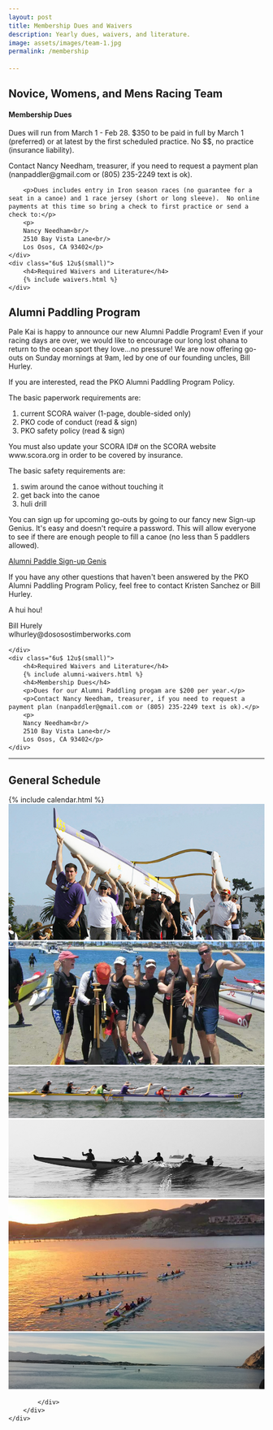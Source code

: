 ```yaml
---
layout: post
title: Membership Dues and Waivers
description: Yearly dues, waivers, and literature.
image: assets/images/team-1.jpg
permalink: /membership

---
```


<h2>Novice, Womens, and Mens Racing Team</h2>

<div class="row">
	<div class="6u 12u$(small)">
		<h4>Membership Dues</h4>
		<p>Dues will run from March 1 - Feb 28. $350 to be paid in full by March 1 (preferred) or at latest by the first scheduled practice. No $$, no practice (insurance liability).</p>
		<p>Contact Nancy Needham, treasurer, if you need to request a payment plan (nanpaddler@gmail.com or (805) 235-2249 text is ok).</p>

		<p>Dues includes entry in Iron season races (no guarantee for a seat in a canoe) and 1 race jersey (short or long sleeve).  No online payments at this time so bring a check to first practice or send a check to:</p>
		<p>
		Nancy Needham<br/>
		2510 Bay Vista Lane<br/>
		Los Osos, CA 93402</p>	
	</div>
	<div class="6u$ 12u$(small)">
		<h4>Required Waivers and Literature</h4>
    	{% include waivers.html %}
	</div>
</div>

<h2>Alumni Paddling Program</h2>

<div class="row">
	<div class="6u 12u$(small)">
		<p> Pale Kai is happy to announce our new Alumni Paddle Program! Even if your racing days are over, we would like to encourage our long lost ohana to return to the ocean sport they love...no pressure! We are now offering go-outs on Sunday mornings at 9am, led by one of our founding uncles, Bill Hurley. </p>
		<p>
		If you are interested, read the PKO Alumni Paddling Program Policy.</p>
<p>
The basic paperwork requirements are:
	</p>
	<ol>
		<li>current SCORA waiver (1-page, double-sided only)</li>
		<li>PKO code of conduct (read & sign)</li>
		<li>PKO safety policy (read & sign)</li>
	</ol>
	<p>
You must also update your SCORA ID# on the SCORA website www.scora.org in order to be covered by insurance.
	</p>
	<P>
The basic safety requirements are:
	</P>
<ol>
	<li>swim around the canoe without touching it</li>
	<li>get back into the canoe</li>
	<li>huli drill</li>
	</ol>
	<p>
You can sign up for upcoming go-outs by going to our fancy new Sign-up Genius. It's easy and doesn't require a password. This will allow everyone to see if there are enough people to fill a canoe (no less than 5 paddlers allowed). 
	</p>
	<p>
	<a href="http://www.SignUpGenius.com/go/409044BAFA82CA2F85-20172" class="button">Alumni Paddle Sign-up Genis</a>
	</p>
	<p>
If you have any other questions that haven't been answered by the PKO Alumni Paddling Program Policy, feel free to contact Kristen Sanchez or Bill Hurley. 

A hui hou!
</p>
		<p>
		Bill Hurely<br/>
		wlhurley@dososostimberworks.com</p>
		
	</div>
	<div class="6u$ 12u$(small)">
		<h4>Required Waivers and Literature</h4>
    	{% include alumni-waivers.html %}
    	<h4>Membership Dues</h4>
		<p>Dues for our Alumni Paddling progam are $200 per year.</p>
		<p>Contact Nancy Needham, treasurer, if you need to request a payment plan (nanpaddler@gmail.com or (805) 235-2249 text is ok).</p>
		<p>
		Nancy Needham<br/>
		2510 Bay Vista Lane<br/>
		Los Osos, CA 93402</p>
	</div>
</div>
<hr/>

<h2>General Schedule</h2>

<div class="row">
	<div class="8u 12u$(small)">
		{% include calendar.html %}
	</div>
	<div class="4u$ 12u$(small)">
		<div class="box alt">
			<div class="row 50% uniform">
				<div class="12u"><span class="image fit"><img src="/assets/images/mens-team-carry.jpg" alt="" /></span></div>
				<div class="12u"><span class="image fit"><img src="/assets/images/womens-team-afterrace-1.jpg" alt="" /></span></div>
				<div class="12u$"><span class="image fit"><img src="/assets/images/outriggers-onwater-1.jpg" alt="" /></span></div>
				<!-- Break -->
				<div class="12u"><span class="image fit"><img src="/assets/images/outriggers-onwater-2.jpg" alt="" /></span></div>
				<div class="12u"><span class="image fit"><img src="/assets/images/outriggers-onwater-avila.jpg" alt="" /></span></div>
				<div class="12u$"><span class="image fit"><img src="/assets/images/outriggers-onwater-mb.jpg" alt="" /></span></div>
				
			</div>
		</div>
	</div>
</div>